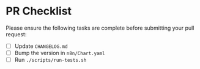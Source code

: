 # PR Checklist

Please ensure the following tasks are complete before submitting your pull request:

- [ ] Update `CHANGELOG.md`
- [ ] Bump the version in `n8n/Chart.yaml`
- [ ] Run `./scripts/run-tests.sh`
